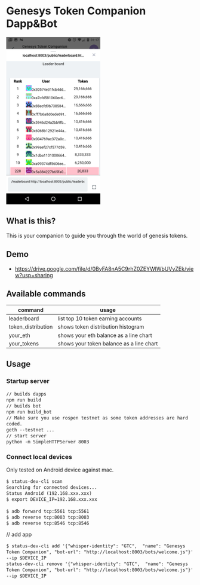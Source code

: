 # Genesys Token Companion Dapp&Bot

<img width="50%" src="./gtc.png"></img>

## What is this?

This is your companion to guide you through the world of genesis tokens.

## Demo

- https://drive.google.com/file/d/0ByFA8nA5C9rhZ0ZEYWlWbUVyZEk/view?usp=sharing


## Available commands

| command     | usage |
|--- | --- |
| leaderboard | list top 10 token earning accounts |
| token_distribution | shows token distribution histogram |
| your_eth | shows your eth balance as a line chart |
| your_tokens | shows your token balance as a line chart |

## Usage

### Startup server

```
// builds dapps
npm run build
// builds bot
npm run build_bot
// Make sure you use rospen testnet as some token addresses are hard coded.
geth --testnet ...
// start server
python -m SimpleHTTPServer 8003
```

### Connect local devices

Only tested on Android device against mac.


```
$ status-dev-cli scan
Searching for connected devices...
Status Android (192.168.xxx.xxx)
$ export DEVICE_IP=192.168.xxx.xxx

$ adb forward tcp:5561 tcp:5561
$ adb reverse tcp:8003 tcp:8003
$ adb reverse tcp:8546 tcp:8546
```

// add app
```
$ status-dev-cli add '{"whisper-identity": "GTC",  "name": "Genesys Token Companion", "bot-url": "http://localhost:8003/bots/welcome.js"}' --ip $DEVICE_IP
status-dev-cli remove '{"whisper-identity": "GTC",  "name": "Genesys Token Companion", "bot-url": "http://localhost:8003/bots/welcome.js"}' --ip $DEVICE_IP
````

